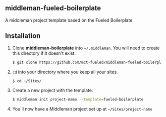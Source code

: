 ## middleman-fueled-boilerplate

A middleman project template based on the Fueled Boilerplate

## Installation

1. Clone **middleman-boilerplate** into `~/.middleman`.
   You will need to create this directory if it doesn't exist.

   ```bash
   $ git clone https://github.com/mct-fueled/middleman-fueled-boilerplate.git ~/.middleman/fueled-boilerplate
   ```
2. `cd` into your directory where you keep all your sites.
   ```bash
   $ cd ~/Sites/
   ```

3. Create a new project with the template:
   ```bash
   $ middleman init project-name --template=fueled-boilerplate
   ```
4. You'll now have a Middleman project set up at `~/Sites/project-name`
